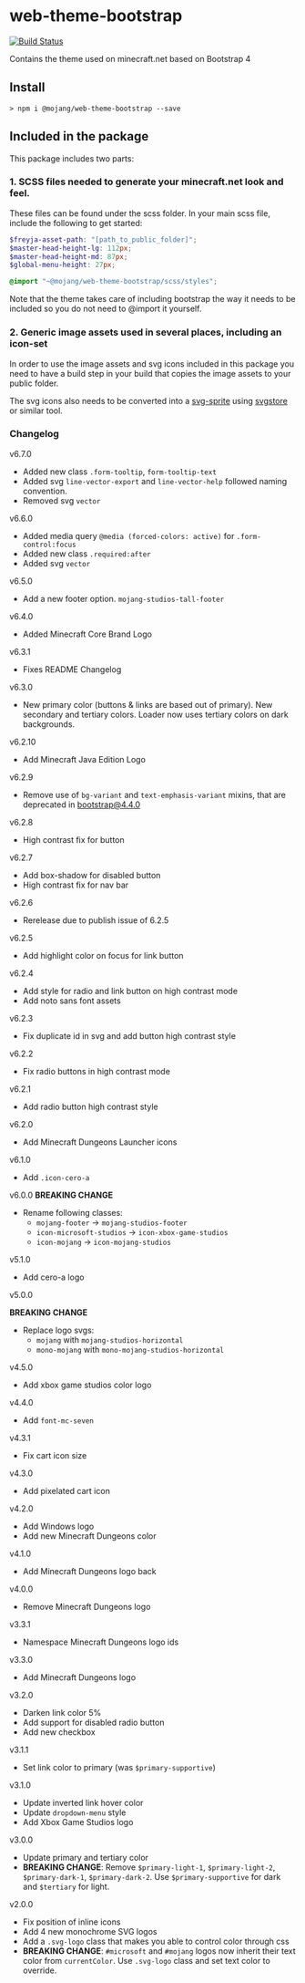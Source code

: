 # web-theme-bootstrap

[![Build Status](https://travis-ci.org/Mojang/web-theme-bootstrap.svg?branch=main)](https://travis-ci.org/Mojang/web-theme-bootstrap)

Contains the theme used on minecraft.net based on Bootstrap 4

## Install

```cli
> npm i @mojang/web-theme-bootstrap --save
```

## Included in the package

This package includes two parts:

### 1. SCSS files needed to generate your minecraft.net look and feel.

These files can be found under the scss folder. In your main scss file, include the following to get started:

```scss
$freyja-asset-path: "[path_to_public_folder]";
$master-head-height-lg: 112px;
$master-head-height-md: 87px;
$global-menu-height: 27px;

@import "~@mojang/web-theme-bootstrap/scss/styles";
```

Note that the theme takes care of including bootstrap the way it needs to be included so you do not need to @import it yourself.

### 2. Generic image assets used in several places, including an icon-set

In order to use the image assets and svg icons included in this package you need to have a build step in your build that copies the image assets to your public folder.

The svg icons also needs to be converted into a [svg-sprite](https://css-tricks.com/svg-sprites-use-better-icon-fonts/) using [svgstore](https://github.com/svgstore/svgstore) or similar tool.

### Changelog
v6.7.0
- Added new class `.form-tooltip`, `form-tooltip-text` 
- Added svg `line-vector-export` and `line-vector-help` followed naming convention.
- Removed svg `vector`

v6.6.0
- Added media query `@media (forced-colors: active)` for `.form-control:focus`
- Added new class `.required:after`
- Added svg `vector`


v6.5.0
- Add a new footer option. `mojang-studios-tall-footer`

v6.4.0
- Added Minecraft Core Brand Logo
  
v6.3.1
- Fixes README Changelog

v6.3.0
- New primary color (buttons & links are based out of primary). New secondary and tertiary colors. Loader now uses tertiary colors on dark backgrounds. 

v6.2.10
  - Add Minecraft Java Edition Logo

v6.2.9
  - Remove use of `bg-variant` and `text-emphasis-variant` mixins, that are deprecated in bootstrap@4.4.0

v6.2.8
- High contrast fix for button

v6.2.7
- Add box-shadow for disabled button
- High contrast fix for nav bar

v6.2.6
- Rerelease due to publish issue of 6.2.5

v6.2.5
- Add highlight color on focus for link button

v6.2.4
- Add style for radio and link button on high contrast mode
- Add noto sans font assets

v6.2.3
- Fix duplicate id in svg and add button high contrast style

v6.2.2
- Fix radio buttons in high contrast mode

v6.2.1
- Add radio button high contrast style

v6.2.0
- Add Minecraft Dungeons Launcher icons

v6.1.0
- Add `.icon-cero-a`

v6.0.0
**BREAKING CHANGE**
- Rename following classes:
    * `mojang-footer` -> `mojang-studios-footer`
    * `icon-microsoft-studios` -> `icon-xbox-game-studios`
    * `icon-mojang` -> `icon-mojang-studios`

v5.1.0
- Add cero-a logo

v5.0.0

**BREAKING CHANGE**

- Replace logo svgs:
    * `mojang` with `mojang-studios-horizontal`
    * `mono-mojang` with `mono-mojang-studios-horizontal`


v4.5.0

- Add xbox game studios color logo

v4.4.0

- Add `font-mc-seven`

v4.3.1

- Fix cart icon size

v4.3.0

- Add pixelated cart icon

v4.2.0

- Add Windows logo
- Add new Minecraft Dungeons color

v4.1.0

- Add Minecraft Dungeons logo back

v4.0.0

- Remove Minecraft Dungeons logo

v3.3.1

- Namespace Minecraft Dungeons logo ids

v3.3.0

- Add Minecraft Dungeons logo

v3.2.0

- Darken link color 5%
- Add support for disabled radio button
- Add new checkbox

v3.1.1

- Set link color to primary (was `$primary-supportive`)

v3.1.0

- Update inverted link hover color
- Update `dropdown-menu` style
- Add Xbox Game Studios logo

v3.0.0

- Update primary and tertiary color
- **BREAKING CHANGE**: Remove `$primary-light-1`, `$primary-light-2`, `$primary-dark-1`, `$primary-dark-2`. Use `$primary-supportive` for dark and `$tertiary` for light.

v2.0.0

- Fix position of inline icons
- Add 4 new monochrome SVG logos
- Add a `.svg-logo` class that makes you able to control color through css
- **BREAKING CHANGE**: `#microsoft` and `#mojang` logos now inherit their text color from `currentColor`. Use `.svg-logo` class and set text color to override.

